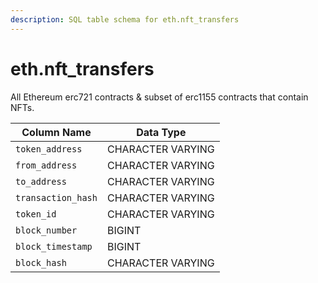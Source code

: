 ```yaml
---
description: SQL table schema for eth.nft_transfers
---
```


# eth.nft\_transfers

All Ethereum erc721 contracts & subset of erc1155 contracts that contain NFTs.

| Column Name        | Data Type         |
| ------------------ | ----------------- |
| `token_address`    | CHARACTER VARYING |
| `from_address`     | CHARACTER VARYING |
| `to_address`       | CHARACTER VARYING |
| `transaction_hash` | CHARACTER VARYING |
| `token_id`         | CHARACTER VARYING |
| `block_number`     | BIGINT            |
| `block_timestamp`  | BIGINT            |
| `block_hash`       | CHARACTER VARYING |
